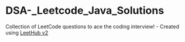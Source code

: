 # DSA-_Leetcode_Java_Solutions
Collection of LeetCode questions to ace the coding interview! - Created using [LeetHub v2](https://github.com/arunbhardwaj/LeetHub-2.0)
